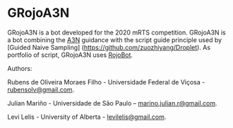 # GRojoA3N

GRojoA3N is a bot developed for the 2020 mRTS competition. GRojoA3N is a bot combining the [A3N](http://www.dpi.ufv.br/~lelis/papers/2018/moraesMLN18.pdf) guidance with the script guide principle used by [Guided Naive Sampling] (https://github.com/zuozhiyang/Droplet). As portfolio of script, GRojoA3N uses [RojoBot](https://github.com/jr9Hernandez/RojoBot). 

Authors:

Rubens de Oliveira Moraes Filho - Universidade Federal de Viçosa - rubensolv@gmail.com. 

Julian Mariño - Universidade de São Paulo – marino.julian.r@gmail.com. 

Levi Lelis - University of Alberta - levilelis@gmail.com.
